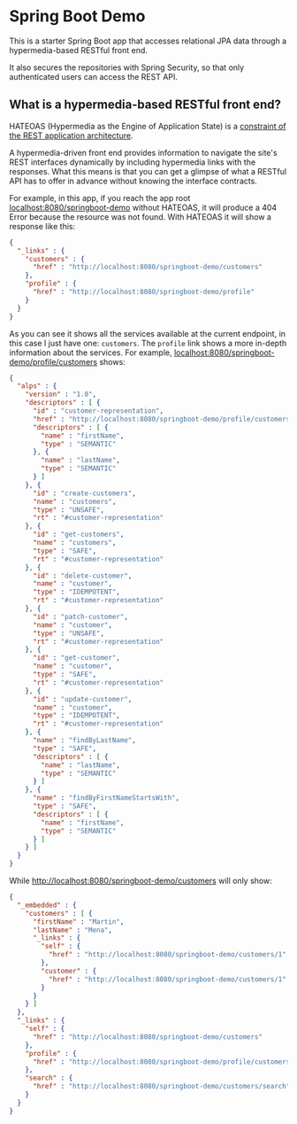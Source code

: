 # Spring Boot Demo
This is a starter Spring Boot app that accesses relational JPA data through a hypermedia-based RESTful front end.

It also secures the repositories with Spring Security, so that only authenticated users can access the REST API.

## What is a hypermedia-based RESTful front end?
HATEOAS (Hypermedia as the Engine of Application State) is a [constraint of the REST application architecture](https://en.wikipedia.org/wiki/HATEOAS).

A hypermedia-driven front end provides information to navigate the site's REST interfaces dynamically by including hypermedia links with the responses. What this means is that you can get a glimpse of what a RESTful API has to offer in advance without knowing the interface contracts.

For example, in this app, if you reach the app root <localhost:8080/springboot-demo> without HATEOAS, it will produce a 404 Error because the resource was not found. With HATEOAS it will show a response like this:

```json
{
  "_links" : {
    "customers" : {
      "href" : "http://localhost:8080/springboot-demo/customers"
    },
    "profile" : {
      "href" : "http://localhost:8080/springboot-demo/profile"
    }
  }
}
```
As you can see it shows all the services available at the current endpoint, in this case I just have one: `customers`. The `profile` link shows a more in-depth information about the services. For example, <localhost:8080/springboot-demo/profile/customers> shows:

```json
{
  "alps" : {
    "version" : "1.0",
    "descriptors" : [ {
      "id" : "customer-representation",
      "href" : "http://localhost:8080/springboot-demo/profile/customers",
      "descriptors" : [ {
        "name" : "firstName",
        "type" : "SEMANTIC"
      }, {
        "name" : "lastName",
        "type" : "SEMANTIC"
      } ]
    }, {
      "id" : "create-customers",
      "name" : "customers",
      "type" : "UNSAFE",
      "rt" : "#customer-representation"
    }, {
      "id" : "get-customers",
      "name" : "customers",
      "type" : "SAFE",
      "rt" : "#customer-representation"
    }, {
      "id" : "delete-customer",
      "name" : "customer",
      "type" : "IDEMPOTENT",
      "rt" : "#customer-representation"
    }, {
      "id" : "patch-customer",
      "name" : "customer",
      "type" : "UNSAFE",
      "rt" : "#customer-representation"
    }, {
      "id" : "get-customer",
      "name" : "customer",
      "type" : "SAFE",
      "rt" : "#customer-representation"
    }, {
      "id" : "update-customer",
      "name" : "customer",
      "type" : "IDEMPOTENT",
      "rt" : "#customer-representation"
    }, {
      "name" : "findByLastName",
      "type" : "SAFE",
      "descriptors" : [ {
        "name" : "lastName",
        "type" : "SEMANTIC"
      } ]
    }, {
      "name" : "findByFirstNameStartsWith",
      "type" : "SAFE",
      "descriptors" : [ {
        "name" : "firstName",
        "type" : "SEMANTIC"
      } ]
    } ]
  }
}
```

While <http://localhost:8080/springboot-demo/customers> will only show:

```json
{
  "_embedded" : {
    "customers" : [ {
      "firstName" : "Martin",
      "lastName" : "Mena",
      "_links" : {
        "self" : {
          "href" : "http://localhost:8080/springboot-demo/customers/1"
        },
        "customer" : {
          "href" : "http://localhost:8080/springboot-demo/customers/1"
        }
      }
    } ]
  },
  "_links" : {
    "self" : {
      "href" : "http://localhost:8080/springboot-demo/customers"
    },
    "profile" : {
      "href" : "http://localhost:8080/springboot-demo/profile/customers"
    },
    "search" : {
      "href" : "http://localhost:8080/springboot-demo/customers/search"
    }
  }
}
```